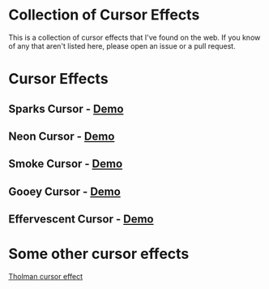 # Collection of Cursor Effects

This is a collection of cursor effects that I've found on the web. If you know of any that aren't listed here, please open an issue or a pull request.

# Cursor Effects

## Sparks Cursor - [Demo](https://githubhosting.github.io/Custom-Cursor/sparks.html)

## Neon Cursor - [Demo](https://githubhosting.github.io/Custom-Cursor/neon.html)

## Smoke Cursor - [Demo](https://githubhosting.github.io/Custom-Cursor/smoke.html)

## Gooey Cursor - [Demo](https://githubhosting.github.io/Custom-Cursor/gooey.html)

## Effervescent Cursor - [Demo](https://githubhosting.github.io/Custom-Cursor/effervescent.html)

# Some other cursor effects

[Tholman cursor effect](https://tholman.com/cursor-effects/)
